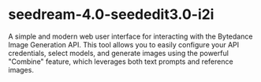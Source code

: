 # seedream-4.0-seededit3.0-i2i
A simple and modern web user interface for interacting with the Bytedance Image Generation API. This tool allows you to easily configure your API credentials, select models, and generate images using the powerful "Combine" feature, which leverages both text prompts and reference images.
